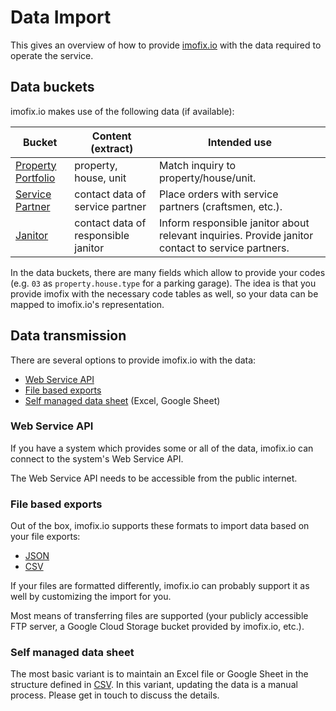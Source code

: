 # Data Import

This gives an overview of how to provide [imofix.io](https://imofix.io) with the data required to operate the service.

## Data buckets

imofix.io makes use of the following data (if available):

| Bucket | Content (extract) | Intended use |
| --- | --- | --- |
| [Property Portfolio](spec/data-buckets/property-portfolio.md) | property, house, unit | Match inquiry to property/house/unit. |
| [Service Partner](spec/data-buckets/service-partner.md) | contact data of service partner | Place orders with service partners (craftsmen, etc.). |
| [Janitor](spec/data-buckets/janitor.md) | contact data of responsible janitor | Inform responsible janitor about relevant inquiries. Provide janitor contact to service partners. |

In the data buckets, there are many fields which allow to provide your codes
(e.g. `03` as `property.house.type` for a parking garage).
The idea is that you provide imofix with the necessary code tables as well, so your data can be mapped to imofix.io's representation.

## Data transmission

There are several options to provide imofix.io with the data:

- [Web Service API](#web-service-api)
- [File based exports](#file-based-exports)
- [Self managed data sheet](#self-managed-data-sheet) (Excel, Google Sheet)

### Web Service API

If you have a system which provides some or all of the data, imofix.io can connect to the system's Web Service API.

The Web Service API needs to be accessible from the public internet.

### File based exports

Out of the box, imofix.io supports these formats to import data based on your file exports:

- [JSON](import-formats/json)
- [CSV](import-formats/csv)

If your files are formatted differently, imofix.io can probably support it as well by customizing the import for you.

Most means of transferring files are supported (your publicly accessible FTP server, a Google Cloud Storage bucket provided by imofix.io, etc.).

### Self managed data sheet

The most basic variant is to maintain an Excel file or Google Sheet in the structure defined in [CSV](import-formats/csv).
In this variant, updating the data is a manual process. Please get in touch to discuss the details.
